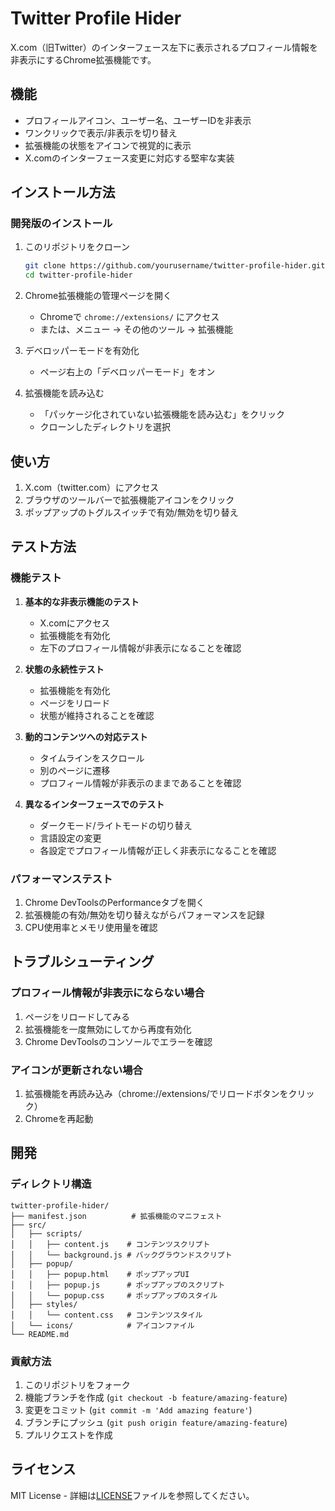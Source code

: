 # Twitter Profile Hider

X.com（旧Twitter）のインターフェース左下に表示されるプロフィール情報を非表示にするChrome拡張機能です。

## 機能

- プロフィールアイコン、ユーザー名、ユーザーIDを非表示
- ワンクリックで表示/非表示を切り替え
- 拡張機能の状態をアイコンで視覚的に表示
- X.comのインターフェース変更に対応する堅牢な実装

## インストール方法

### 開発版のインストール

1. このリポジトリをクローン
   ```bash
   git clone https://github.com/yourusername/twitter-profile-hider.git
   cd twitter-profile-hider
   ```

2. Chrome拡張機能の管理ページを開く
   - Chromeで `chrome://extensions/` にアクセス
   - または、メニュー → その他のツール → 拡張機能

3. デベロッパーモードを有効化
   - ページ右上の「デベロッパーモード」をオン

4. 拡張機能を読み込む
   - 「パッケージ化されていない拡張機能を読み込む」をクリック
   - クローンしたディレクトリを選択

## 使い方

1. X.com（twitter.com）にアクセス
2. ブラウザのツールバーで拡張機能アイコンをクリック
3. ポップアップのトグルスイッチで有効/無効を切り替え

## テスト方法

### 機能テスト

1. **基本的な非表示機能のテスト**
   - X.comにアクセス
   - 拡張機能を有効化
   - 左下のプロフィール情報が非表示になることを確認

2. **状態の永続性テスト**
   - 拡張機能を有効化
   - ページをリロード
   - 状態が維持されることを確認

3. **動的コンテンツへの対応テスト**
   - タイムラインをスクロール
   - 別のページに遷移
   - プロフィール情報が非表示のままであることを確認

4. **異なるインターフェースでのテスト**
   - ダークモード/ライトモードの切り替え
   - 言語設定の変更
   - 各設定でプロフィール情報が正しく非表示になることを確認

### パフォーマンステスト

1. Chrome DevToolsのPerformanceタブを開く
2. 拡張機能の有効/無効を切り替えながらパフォーマンスを記録
3. CPU使用率とメモリ使用量を確認

## トラブルシューティング

### プロフィール情報が非表示にならない場合

1. ページをリロードしてみる
2. 拡張機能を一度無効にしてから再度有効化
3. Chrome DevToolsのコンソールでエラーを確認

### アイコンが更新されない場合

1. 拡張機能を再読み込み（chrome://extensions/でリロードボタンをクリック）
2. Chromeを再起動

## 開発

### ディレクトリ構造

```
twitter-profile-hider/
├── manifest.json          # 拡張機能のマニフェスト
├── src/
│   ├── scripts/
│   │   ├── content.js    # コンテンツスクリプト
│   │   └── background.js # バックグラウンドスクリプト
│   ├── popup/
│   │   ├── popup.html    # ポップアップUI
│   │   ├── popup.js      # ポップアップのスクリプト
│   │   └── popup.css     # ポップアップのスタイル
│   ├── styles/
│   │   └── content.css   # コンテンツスタイル
│   └── icons/            # アイコンファイル
└── README.md
```

### 貢献方法

1. このリポジトリをフォーク
2. 機能ブランチを作成 (`git checkout -b feature/amazing-feature`)
3. 変更をコミット (`git commit -m 'Add amazing feature'`)
4. ブランチにプッシュ (`git push origin feature/amazing-feature`)
5. プルリクエストを作成

## ライセンス

MIT License - 詳細は[LICENSE](LICENSE)ファイルを参照してください。